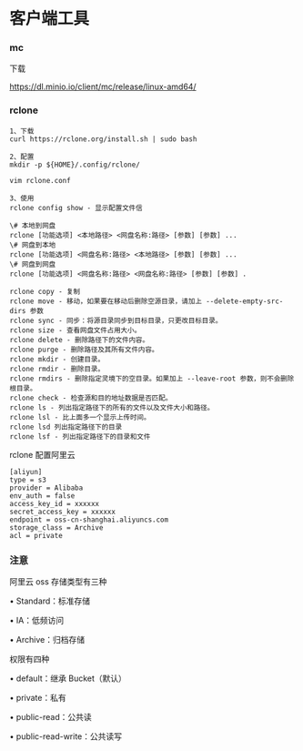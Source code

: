 # 客户端工具

### mc

下载

https://dl.minio.io/client/mc/release/linux-amd64/





### rclone

```
1、下载
curl https://rclone.org/install.sh | sudo bash

2、配置
mkdir -p ${HOME}/.config/rclone/

vim rclone.conf

3、使用
rclone config show - 显示配置文件信

\# 本地到网盘
rclone [功能选项] <本地路径> <网盘名称:路径> [参数] [参数] ...
\# 网盘到本地
rclone [功能选项] <网盘名称:路径> <本地路径> [参数] [参数] ...
\# 网盘到网盘
rclone [功能选项] <网盘名称:路径> <网盘名称:路径> [参数] [参数] .

rclone copy - 复制
rclone move - 移动，如果要在移动后删除空源目录，请加上 --delete-empty-src-dirs 参数
rclone sync - 同步：将源目录同步到目标目录，只更改目标目录。
rclone size - 查看网盘文件占用大小。
rclone delete - 删除路径下的文件内容。
rclone purge - 删除路径及其所有文件内容。
rclone mkdir - 创建目录。
rclone rmdir - 删除目录。
rclone rmdirs - 删除指定灵境下的空目录。如果加上 --leave-root 参数，则不会删除根目录。
rclone check - 检查源和目的地址数据是否匹配。
rclone ls - 列出指定路径下的所有的文件以及文件大小和路径。
rclone lsl - 比上面多一个显示上传时间。
rclone lsd 列出指定路径下的目录
rclone lsf - 列出指定路径下的目录和文件
```


rclone 配置阿里云

```
[aliyun]
type = s3
provider = Alibaba
env_auth = false
access_key_id = xxxxxx
secret_access_key = xxxxxx
endpoint = oss-cn-shanghai.aliyuncs.com
storage_class = Archive
acl = private
```







### 注意

阿里云 oss 存储类型有三种

• Standard：标准存储

• IA：低频访问

• Archive：归档存储

权限有四种

• default：继承 Bucket（默认）

• private：私有

• public-read：公共读

• public-read-write：公共读写